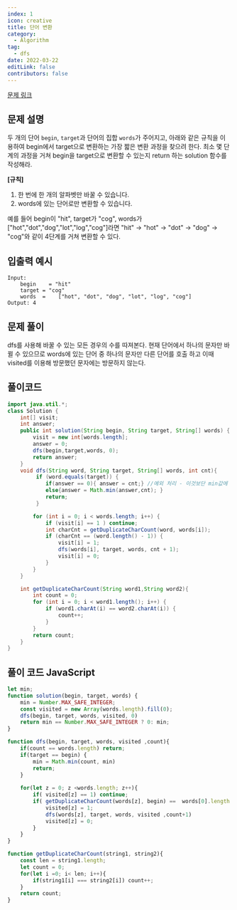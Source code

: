 ```yaml
---
index: 1
icon: creative
title: 단어 변환
category:
  - Algorithm
tag:
  - dfs
date: 2022-03-22
editLink: false
contributors: false
---
```


[문제 링크](https://programmers.co.kr/learn/courses/30/lessons/43163)

## 문제 설명

두 개의 단어 `begin`, `target`과 단어의 집합 `words`가 주어지고, 아래와 같은 규칙을 이용하여 begin에서 target으로 변환하는 가장 짧은 변환 과정을 찾으려 한다. 최소 몇 단계의 과정을 거쳐 begin을 target으로 변환할 수 있는지 return 하는 solution 함수를 작성해라.

**[규칙]**
1. 한 번에 한 개의 알파벳만 바꿀 수 있습니다.
2. words에 있는 단어로만 변환할 수 있습니다.

예를 들어 begin이 "hit", target가 "cog", words가 ["hot","dot","dog","lot","log","cog"]라면 "hit" -> "hot" -> "dot" -> "dog" -> "cog"와 같이 4단계를 거쳐 변환할 수 있다.


## 입출력 예시

```
Input:
    begin	 = "hit"
    target = "cog"
    words  = 	["hot", "dot", "dog", "lot", "log", "cog"]
Output: 4
```

## 문제 풀이

dfs를 사용해 바꿀 수 있는 모든 경우의 수를 따져본다. 현재 단어에서 하나의 문자만 바뀔 수 있으므로 words에 있는 단어 중 하나의 문자만 다른 단어를 호출 하고 이때 visited를 이용해 방문했던 문자에는 방문하지 않는다.

## 풀이코드

```java
import java.util.*;
class Solution {
    int[] visit;
    int answer;
    public int solution(String begin, String target, String[] words) {
        visit = new int[words.length];
        answer = 0;
        dfs(begin,target,words, 0);
        return answer;
    }
    void dfs(String word, String target, String[] words, int cnt){
         if (word.equals(target)) {
            if(answer == 0){ answer = cnt;} //예외 처리 - 이것보단 min값에 최대값을 넣어 놓는게 좋을 수도
            else{answer = Math.min(answer,cnt); }
            return;
         }

        for (int i = 0; i < words.length; i++) {
            if (visit[i] == 1 ) continue;
            int charCnt = getDuplicateCharCount(word, words[i]);
            if (charCnt == (word.length() - 1)) {
                visit[i] = 1;
                dfs(words[i], target, words, cnt + 1);
                visit[i] = 0;
            }
        }
    }

    int getDuplicateCharCount(String word1,String word2){
        int count = 0;
        for (int i = 0; i < word1.length(); i++) {
            if (word1.charAt(i) == word2.charAt(i)) {
                count++;
            }
        }
        return count;
    }
}
```

## 풀이 코드 JavaScript
```js
let min;
function solution(begin, target, words) {
    min = Number.MAX_SAFE_INTEGER;
    const visited = new Array(words.length).fill(0);
    dfs(begin, target, words, visited, 0)
    return min == Number.MAX_SAFE_INTEGER ? 0: min;
}

function dfs(begin, target, words, visited ,count){
    if(count == words.length) return;
    if(target == begin) {
        min = Math.min(count, min)
        return;
    }
    
    for(let z = 0; z <words.length; z++){
        if( visited[z] == 1) continue;
        if( getDuplicateCharCount(words[z], begin) ==  words[0].length  - 1 ){
            visited[z] = 1;
            dfs(words[z], target, words, visited ,count+1)
            visited[z] = 0;    
        } 
    } 
}  

function getDuplicateCharCount(string1, string2){
    const len = string1.length;
    let count = 0;
    for(let i =0; i< len; i++){
        if(string1[i] === string2[i]) count++;
    }
    return count;
}
```